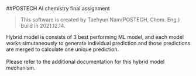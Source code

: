 ##POSTECH AI chemistry final assignment
>This software is created by Taehyun Nam(POSTECH, Chem. Eng.)</br>Build in 2021.12.14.

Hybrid model is consists of 3 best performing ML model, and each model works simutaneously to generate individual prediction and those predictions are merged to calculate one unique prediction.
</br></br>
Please refer to the additional documentation for this hybrid model mechanism.
